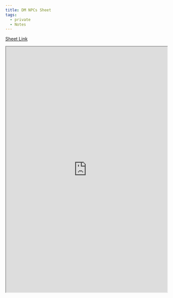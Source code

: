 ```yaml
---
title: DM NPCs Sheet
tags:
  - private
  - Notes
---
```



[Sheet Link](https://docs.google.com/spreadsheets/d/1NLq0EL3wxRDuqo_I87lNajaqsxN1ZwkdLgxnr6aNZaQ/edit)

<iframe src="https://docs.google.com/spreadsheets/d/1NLq0EL3wxRDuqo_I87lNajaqsxN1ZwkdLgxnr6aNZaQ/htmlembed?gid=0&hl=en&rm=minimal&chrome=false" width="100%" height="768px" hreflang="en"> </iframe>
